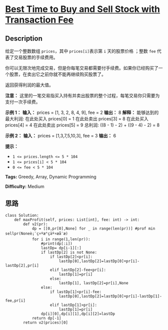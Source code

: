 # [Best Time to Buy and Sell Stock with Transaction Fee][title]

## Description

给定一个整数数组 `prices`，其中 `prices[i]`表示第 `i` 天的股票价格 ；整数 `fee` 代表了交易股票的手续费用。

你可以无限次地完成交易，但是你每笔交易都需要付手续费。如果你已经购买了一个股票，在卖出它之前你就不能再继续购买股票了。

返回获得利润的最大值。

**注意：** 这里的一笔交易指买入持有并卖出股票的整个过程，每笔交易你只需要为支付一次手续费。



**示例 1：**
            **输入：** prices = [1, 3, 2, 8, 4, 9], fee = 2    **输出：** 8    **解释：** 能够达到的最大利润:      在此处买入 prices[0] = 1    在此处卖出 prices[3] = 8    在此处买入 prices[4] = 4    在此处卖出 prices[5] = 9    总利润: ((8 - 1) - 2) + ((9 - 4) - 2) = 8

**示例 2：**
            **输入：** prices = [1,3,7,5,10,3], fee = 3    **输出：** 6    



**提示：**

  * `1 <= prices.length <= 5 * 104`
  * `1 <= prices[i] < 5 * 104`
  * `0 <= fee < 5 * 104`


**Tags:** Greedy, Array, Dynamic Programming

**Difficulty:** Medium

## 思路

``` python3
class Solution:
    def maxProfit(self, prices: List[int], fee: int) -> int:
        def v2(pr):
            dp = [[0,pr[0],None] for _ in range(len(pr))] #prof min sellpr(Noneè¡¨ç¤ºæ°çäº¤æå¨æ)   
            for i in range(1,len(pr)):
                #print(dp[:i])
                lastDp= dp[i-1][:]
                if lastDp[2] is not None:
                    if lastDp[2]<pr[i]:
                        lastDp[0],lastDp[2]=lastDp[0]+pr[i]-lastDp[2],pr[i]
                    elif lastDp[2]-fee<pr[i]:
                        lastDp[1]=pr[i]
                    else:
                        lastDp[1], lastDp[2]=pr[i],None
                else:
                    if lastDp[1]<pr[i]-fee:
                        lastDp[0],lastDp[2]=lastDp[0]+pr[i]-lastDp[1]-fee,pr[i]
                    elif lastDp[1]>pr[i]:
                        lastDp[1]=pr[i]
                dp[i][0],dp[i][1],dp[i][2]=lastDp
            return dp[-1]          
        return v2(prices)[0]       
```

[title]: https://leetcode-cn.com/problems/best-time-to-buy-and-sell-stock-with-transaction-fee
